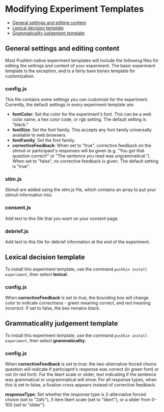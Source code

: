# Modifying Experiment Templates

* [General settings and editing content](modifying-experiment-templates.md#general-settings-and-editing-content)
* [Lexical decision template](modifying-experiment-templates.md#lexical-decision-template)
* [Grammaticality judgement template](modifying-experiment-templates.md#grammaticality-judgement-template)

## General settings and editing content

Most Pushkin native experiment templates will include the following files for editing the settings and content of your experiment. The basic experiment template is the exception, and is a fairly bare bones template for customization.

### config.js

This file contains some settings you can customize for the experiment. Currently, the default settings in every experiment template are:

* **fontColor**: Set the color for the experiment's font. This can be a web color name, a hex color code, or rgb setting. The default setting is "black."
* **fontSize**: Set the font family. This accepts any font family universally available to web browsers.
* **fontFamily**: Set the font family. 
* **correctiveFeedback**: When set to "true", corrective feedback on the stimuli or participant's responses will be given \(e.g. "You got that question correct!" or "The sentence you read was ungrammatical."\). When set to "false", no corrective feedback is given. The default setting is "true".

### stim.js

Stimuli are added using the stim.js file, which contains an array to put your stimuli information into.

### consent.js

Add text to this file that you want on your consent page.

### debrief.js

Add text to this file for debrief information at the end of the experiment.

## Lexical decision template

To install this experiment template, use the command `pushkin install experiment`, then select **lexical**.

### config.js

When **correctiveFeedback** is set to true, the bounding box will change color to indicate correctness - green meaning correct, and red meaning incorrect. If set to false, the box remains black.

## Grammaticality judgement template

To install this experiment template, use the command `pushkin install experiment`, then select **grammaticality**.

### config.js

When **correctiveFeedback** is set to true: the two-alternative forced choice question will indicate if particiapnt's response was correct \(in green font\) or not \(in red font\). For the likert scale or slider, text indicating if the sentence was grammatical or ungrammatical will show. For all response types, when this is set to false, a fixation cross appears instead of corrective feedback.

**responseType**: Set whether the response type is 2-alternative forced choice \(set to "2afc"\), 5 item likert scale \(set to "likert"\), or a slider from 0-100 \(set to "slider"\).

